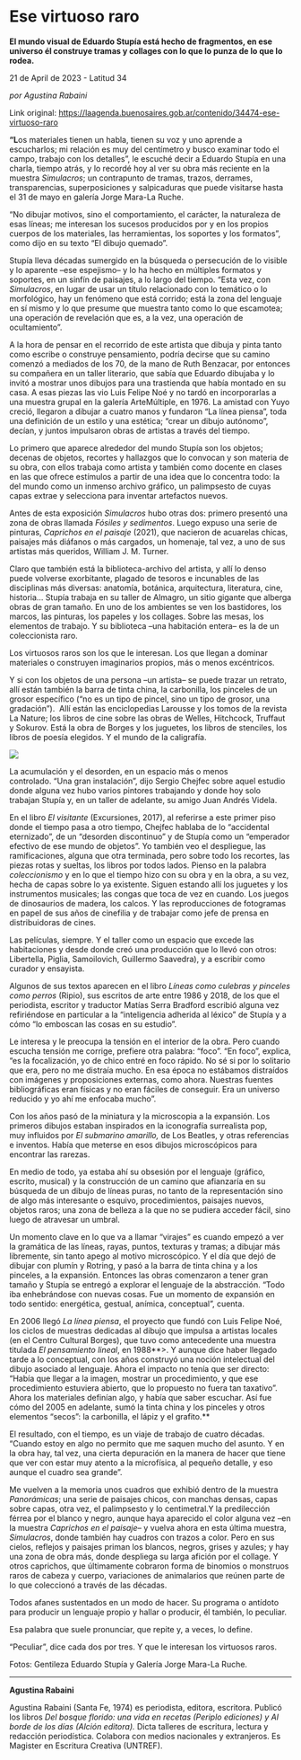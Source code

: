 # Ese virtuoso raro

**El mundo visual de Eduardo Stupía está hecho de fragmentos, en ese universo él construye tramas y collages con lo que lo punza de lo que lo rodea.**

21 de April de 2023 - Latitud 34

_por Agustina Rabaini_

Link original: https://laagenda.buenosaires.gob.ar/contenido/34474-ese-virtuoso-raro



**“L**os materiales tienen un habla, tienen su voz y uno aprende a escucharlos; mi relación es muy del centímetro y busco examinar todo el campo, trabajo con los detalles”, le escuché decir a Eduardo Stupía en una charla, tiempo atrás, y lo recordé hoy al ver su obra más reciente en la muestra *Simulacros*; un contrapunto de tramas, trazos, derrames, transparencias, superposiciones y salpicaduras que puede visitarse hasta el 31 de mayo en galería Jorge Mara-La Ruche.




“No dibujar motivos, sino el comportamiento, el carácter, la naturaleza de esas líneas; me interesan los sucesos producidos por y en los propios cuerpos de los materiales, las herramientas, los soportes y los formatos”, como dijo en su texto “El dibujo quemado”.




Stupía lleva décadas sumergido en la búsqueda o persecución de lo visible y lo aparente –ese espejismo– y lo ha hecho en múltiples formatos y soportes, en un sinfín de paisajes, a lo largo del tiempo. “Esta vez, con *Simulacros*, en lugar de usar un título relacionado con lo temático o lo morfológico, hay un fenómeno que está corrido; está la zona del lenguaje en sí mismo y lo que presume que muestra tanto como lo que escamotea; una operación de revelación que es, a la vez, una operación de ocultamiento”.




A la hora de pensar en el recorrido de este artista que dibuja y pinta tanto como escribe o construye pensamiento, podría decirse que su camino comenzó a mediados de los 70, de la mano de Ruth Benzacar, por entonces su compañera en un taller literario, que sabía que Eduardo dibujaba y lo invitó a mostrar unos dibujos para una trastienda que había montado en su casa. A esas piezas las vio Luis Felipe Noé y no tardó en incorporarlas a una muestra grupal en la galería ArteMúltiple, en 1976. La amistad con Yuyo creció, llegaron a dibujar a cuatro manos y fundaron “La línea piensa”, toda una definición de un estilo y una estética; “crear un dibujo autónomo”, decían, y juntos impulsaron obras de artistas a través del tiempo.




Lo primero que aparece alrededor del mundo Stupía son los objetos; decenas de objetos, recortes y hallazgos que lo convocan y son materia de su obra, con ellos trabaja como artista y también como docente en clases en las que ofrece estímulos a partir de una idea que lo concentra todo: la del mundo como un inmenso archivo gráfico, un palimpsesto de cuyas capas extrae y selecciona para inventar artefactos nuevos.




Antes de esta exposición *Simulacros* hubo otras dos: primero presentó una zona de obras llamada *Fósiles y sedimentos*. Luego expuso una serie de pinturas, *Caprichos en el paisaje* (2021), que nacieron de acuarelas chicas, paisajes más diáfanos o más cargados, un homenaje, tal vez, a uno de sus artistas más queridos, William J. M. Turner.




Claro que también está la biblioteca-archivo del artista, y allí lo denso puede volverse exorbitante, plagado de tesoros e incunables de las disciplinas más diversas: anatomía, botánica, arquitectura, literatura, cine, historia… Stupía trabaja en su taller de Almagro, un sitio gigante que alberga obras de gran tamaño. En uno de los ambientes se ven los bastidores, los marcos, las pinturas, los papeles y los collages. Sobre las mesas, los elementos de trabajo. Y su biblioteca –una habitación entera– es la de un coleccionista raro.




Los virtuosos raros son los que le interesan. Los que llegan a dominar materiales o construyen imaginarios propios, más o menos excéntricos.




Y si con los objetos de una persona –un artista– se puede trazar un retrato, allí están también la barra de tinta china, la carbonilla, los pinceles de un grosor específico (“no es un tipo de pincel, sino un tipo de grosor, una gradación”).  Allí están las enciclopedias Larousse y los tomos de la revista La Nature; los libros de cine sobre las obras de Welles, Hitchcock, Truffaut y Sokurov. Está la obra de Borges y los juguetes, los libros de stenciles, los libros de poesía elegidos. Y el mundo de la caligrafía.




![](https://cdn.feater.me/files/images/1106425/b818bb92-ef97-4594-8cb5-0da533e1fef3.jpg)




La acumulación y el desorden, en un espacio más o menos controlado. “Una gran instalación”, dijo Sergio Chejfec sobre aquel estudio donde alguna vez hubo varios pintores trabajando y donde hoy solo trabajan Stupía y, en un taller de adelante, su amigo Juan Andrés Videla.




En el libro *El visitante* (Excursiones, 2017), al referirse a este primer piso donde el tiempo pasa a otro tiempo, Chejfec hablaba de lo “accidental eternizado”, de un “desorden discontinuo” y de Stupía como un “emperador efectivo de ese mundo de objetos”. Yo también veo el despliegue, las ramificaciones, alguna que otra terminada, pero sobre todo los recortes, las piezas rotas y sueltas, los libros por todos lados. Pienso en la palabra *coleccionismo* y en lo que el tiempo hizo con su obra y en la obra, a su vez, hecha de capas sobre lo ya existente. Siguen estando allí los juguetes y los instrumentos musicales; las congas que toca de vez en cuando. Los juegos de dinosaurios de madera, los calcos. Y las reproducciones de fotogramas en papel de sus años de cinefilia y de trabajar como jefe de prensa en distribuidoras de cines.




Las películas, siempre. Y el taller como un espacio que excede las habitaciones y desde donde creó una producción que lo llevó con otros: Libertella, Piglia, Samoilovich, Guillermo Saavedra), y a escribir como curador y ensayista.




Algunos de sus textos aparecen en el libro *Líneas como culebras y pinceles como perros* (Ripio), sus escritos de arte entre 1986 y 2018, de los que el periodista, escritor y traductor Matías Serra Bradford escribió alguna vez refiriéndose en particular a la “inteligencia adherida al léxico” de Stupía y a cómo “lo emboscan las cosas en su estudio”.




Le interesa y le preocupa la tensión en el interior de la obra. Pero cuando escucha tensión me corrige, prefiere otra palabra: “foco”. “En foco”, explica, “es la focalización, yo de chico entré en foco rápido. No sé si por lo solitario que era, pero no me distraía mucho. En esa época no estábamos distraídos con imágenes y proposiciones externas, como ahora. Nuestras fuentes bibliográficas eran físicas y no eran fáciles de conseguir. Era un universo reducido y yo ahí me enfocaba mucho”.




Con los años pasó de la miniatura y la microscopia a la expansión. Los primeros dibujos estaban inspirados en la iconografía surrealista pop, muy influidos por *El submarino amarillo,* de Los Beatles, y otras referencias e inventos. Había que meterse en esos dibujos microscópicos para encontrar las rarezas.




En medio de todo, ya estaba ahí su obsesión por el lenguaje (gráfico, escrito, musical) y la construcción de un camino que afianzaría en su búsqueda de un dibujo de líneas puras, no tanto de la representación sino de algo más interesante o esquivo, procedimientos, paisajes nuevos, objetos raros; una zona de belleza a la que no se pudiera acceder fácil, sino luego de atravesar un umbral.




Un momento clave en lo que va a llamar “virajes” es cuando empezó a ver la gramática de las líneas, rayas, puntos, texturas y tramas; a dibujar más libremente, sin tanto apego al motivo microscópico. Y el día que dejó de dibujar con plumín y Rotring, y pasó a la barra de tinta china y a los pinceles, a la expansión. Entonces las obras comenzaron a tener gran tamaño y Stupía se entregó a explorar el lenguaje de la abstracción. “Todo iba enhebrándose con nuevas cosas. Fue un momento de expansión en todo sentido: energética, gestual, anímica, conceptual”, cuenta.




En 2006 llegó *La línea piensa*, el proyecto que fundó con Luis Felipe Noé, los ciclos de muestras dedicadas al dibujo que impulsa a artistas locales (en el Centro Cultural Borges), que tuvo como antecedente una muestra titulada *El pensamiento lineal*, en 1988**>. Y aunque dice haber llegado tarde a lo conceptual, con los años construyó una noción intelectual del dibujo asociado al lenguaje. Ahora el impacto no tenía que ser directo: “Había que llegar a la imagen, mostrar un procedimiento, y que ese procedimiento estuviera abierto, que lo propuesto no fuera tan taxativo”. Ahora los materiales definían algo, y había que saber escuchar. Así fue cómo del 2005 en adelante, sumó la tinta china y los pinceles y otros elementos “secos”: la carbonilla, el lápiz y el grafito.**



El resultado, con el tiempo, es un viaje de trabajo de cuatro décadas. “Cuando estoy en algo no permito que me saquen mucho del asunto. Y en la obra hay, tal vez, una cierta depuración en la manera de hacer que tiene que ver con estar muy atento a la microfísica, al pequeño detalle, y eso aunque el cuadro sea grande”.




Me vuelven a la memoria unos cuadros que exhibió dentro de la muestra *Panorámicas*; una serie de paisajes chicos, con manchas densas, capas sobre capas, otra vez, el palimpsesto y lo centimetral.Y la predilección férrea por el blanco y negro, aunque haya aparecido el color alguna vez –en la muestra *Caprichos en el paisaje*– y vuelva ahora en esta última muestra, *Simulacros*, donde también hay cuadros con trazos a color. Pero en sus cielos, reflejos y paisajes priman los blancos, negros, grises y azules; y hay una zona de obra más, donde despliega su larga afición por el collage. Y otros caprichos, que últimamente cobraron forma de binomios o monstruos raros de cabeza y cuerpo, variaciones de animalarios que reúnen parte de lo que coleccionó a través de las décadas.




Todos afanes sustentados en un modo de hacer. Su programa o antídoto para producir un lenguaje propio y hallar o producir, él también, lo peculiar.




Esa palabra que suele pronunciar, que repite y, a veces, lo define.




“Peculiar”, dice cada dos por tres. Y que le interesan los virtuosos raros.




Fotos: Gentileza Eduardo Stupía y Galería Jorge Mara-La Ruche.




---




**Agustina Rabaini**




Agustina Rabaini (Santa Fe, 1974) es periodista, editora, escritora. Publicó los libros *Del bosque florido: una vida en recetas (Periplo ediciones) y Al borde de los días (Alción editora).* Dicta talleres de escritura, lectura y redacción periodística. Colabora con medios nacionales y extranjeros. Es Magister en Escritura Creativa (UNTREF).



